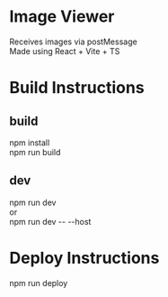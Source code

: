 # Image Viewer
Receives images via postMessage <br>
Made using React + Vite + TS <br>

# Build Instructions
## build
npm install <br>
npm run build <br>
## dev
npm run dev <br>
or <br>
npm run dev -- --host <br>

# Deploy Instructions
npm run deploy
